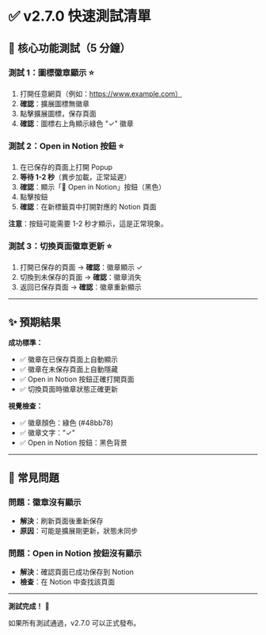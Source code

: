 # ✅ v2.7.0 快速測試清單

## 🎯 核心功能測試（5 分鐘）

### 測試 1：圖標徽章顯示 ⭐️
1. 打開任意網頁（例如：https://www.example.com）
2. **確認**：擴展圖標無徽章
3. 點擊擴展圖標，保存頁面
4. **確認**：圖標右上角顯示綠色 "✓" 徽章

### 測試 2：Open in Notion 按鈕 ⭐️
1. 在已保存的頁面上打開 Popup
2. **等待 1-2 秒**（異步加載，正常延遲）
3. **確認**：顯示「🔗 Open in Notion」按鈕（黑色）
4. 點擊按鈕
5. **確認**：在新標籤頁中打開對應的 Notion 頁面

**注意**：按鈕可能需要 1-2 秒才顯示，這是正常現象。

### 測試 3：切換頁面徽章更新 ⭐️
1. 打開已保存的頁面 → **確認**：徽章顯示 ✓
2. 切換到未保存的頁面 → **確認**：徽章消失
3. 返回已保存頁面 → **確認**：徽章重新顯示

---

## ✨ 預期結果

**成功標準：**
- ✅ 徽章在已保存頁面上自動顯示
- ✅ 徽章在未保存頁面上自動隱藏
- ✅ Open in Notion 按鈕正確打開頁面
- ✅ 切換頁面時徽章狀態正確更新

**視覺檢查：**
- ✅ 徽章顏色：綠色 (#48bb78)
- ✅ 徽章文字："✓"
- ✅ Open in Notion 按鈕：黑色背景

---

## 🐛 常見問題

### 問題：徽章沒有顯示
- **解決**：刷新頁面後重新保存
- **原因**：可能是擴展剛更新，狀態未同步

### 問題：Open in Notion 按鈕沒有顯示
- **解決**：確認頁面已成功保存到 Notion
- **檢查**：在 Notion 中查找該頁面

---

**測試完成！** 🎉

如果所有測試通過，v2.7.0 可以正式發布。
